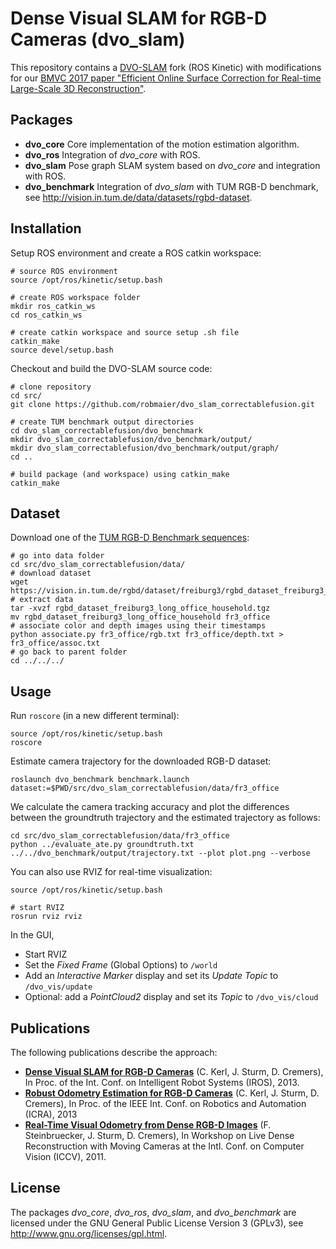 # Dense Visual SLAM for RGB-D Cameras (dvo_slam)

This repository contains a [DVO-SLAM](https://jsturm.de/publications/data/kerl13iros.pdf) fork (ROS Kinetic) with modifications for our [BMVC 2017 paper "Efficient Online Surface Correction for Real-time Large-Scale 3D Reconstruction"](http://www.rmaier.net/pub/maier2017efficient.pdf).

## Packages
 *  **dvo_core**
    Core implementation of the motion estimation algorithm.
 *  **dvo_ros**
    Integration of *dvo_core* with ROS.
 *  **dvo_slam**
    Pose graph SLAM system based on *dvo_core* and integration with ROS.
 *  **dvo_benchmark**
    Integration of *dvo_slam* with TUM RGB-D benchmark, see http://vision.in.tum.de/data/datasets/rgbd-dataset.
    
## Installation

Setup ROS environment and create a ROS catkin workspace:
```
# source ROS environment
source /opt/ros/kinetic/setup.bash

# create ROS workspace folder
mkdir ros_catkin_ws
cd ros_catkin_ws

# create catkin workspace and source setup .sh file
catkin_make
source devel/setup.bash
```

Checkout and build the DVO-SLAM source code:
```
# clone repository
cd src/
git clone https://github.com/robmaier/dvo_slam_correctablefusion.git

# create TUM benchmark output directories
cd dvo_slam_correctablefusion/dvo_benchmark
mkdir dvo_slam_correctablefusion/dvo_benchmark/output/
mkdir dvo_slam_correctablefusion/dvo_benchmark/output/graph/
cd ..

# build package (and workspace) using catkin_make
catkin_make
```

## Dataset

Download one of the [TUM RGB-D Benchmark sequences](https://vision.in.tum.de/data/datasets/rgbd-dataset/download):
```
# go into data folder
cd src/dvo_slam_correctablefusion/data/
# download dataset
wget https://vision.in.tum.de/rgbd/dataset/freiburg3/rgbd_dataset_freiburg3_long_office_household.tgz
# extract data
tar -xvzf rgbd_dataset_freiburg3_long_office_household.tgz
mv rgbd_dataset_freiburg3_long_office_household fr3_office
# associate color and depth images using their timestamps
python associate.py fr3_office/rgb.txt fr3_office/depth.txt > fr3_office/assoc.txt
# go back to parent folder
cd ../../../
```


## Usage

Run ```roscore``` (in a new different terminal):
```
source /opt/ros/kinetic/setup.bash
roscore
```

Estimate camera trajectory for the downloaded RGB-D dataset:
```
roslaunch dvo_benchmark benchmark.launch dataset:=$PWD/src/dvo_slam_correctablefusion/data/fr3_office
```

We calculate the camera tracking accuracy and plot the differences between the groundtruth trajectory and the estimated trajectory as follows:
```
cd src/dvo_slam_correctablefusion/data/fr3_office
python ../evaluate_ate.py groundtruth.txt ../../dvo_benchmark/output/trajectory.txt --plot plot.png --verbose
```

You can also use RVIZ for real-time visualization:
```
source /opt/ros/kinetic/setup.bash

# start RVIZ
rosrun rviz rviz
```
In the GUI, 
 *  Start RVIZ
 *  Set the *Fixed Frame* (Global Options) to `/world`
 *  Add an *Interactive Marker* display and set its *Update Topic* to `/dvo_vis/update`
 *  Optional: add a *PointCloud2* display and set its *Topic* to `/dvo_vis/cloud`

## Publications

The following publications describe the approach:
 *   [**Dense Visual SLAM for RGB-D Cameras**](https://vision.in.tum.de/_media/spezial/bib/kerl13iros.pdf) (C. Kerl, J. Sturm, D. Cremers), In Proc. of the Int. Conf. on Intelligent Robot Systems (IROS), 2013.
 *   [**Robust Odometry Estimation for RGB-D Cameras**](https://vision.in.tum.de/_media/spezial/bib/kerl13icra.pdf) (C. Kerl, J. Sturm, D. Cremers), In Proc. of the IEEE Int. Conf. on Robotics and Automation (ICRA), 2013
 *   [**Real-Time Visual Odometry from Dense RGB-D Images**](https://vision.in.tum.de/_media/spezial/bib/steinbruecker_sturm_cremers_iccv11.pdf) (F. Steinbruecker, J. Sturm, D. Cremers), In Workshop on Live Dense Reconstruction with Moving Cameras at the Intl. Conf. on Computer Vision (ICCV), 2011.

## License

The packages *dvo_core*, *dvo_ros*, *dvo_slam*, and *dvo_benchmark* are licensed under the GNU General Public License Version 3 (GPLv3), see http://www.gnu.org/licenses/gpl.html.
